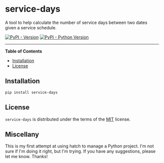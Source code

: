 
# service-days
A tool to help calculate the number of service days between two dates given a service schedule.


[![PyPI - Version](https://img.shields.io/pypi/v/service-days.svg)](https://pypi.org/project/service-days)
[![PyPI - Python Version](https://img.shields.io/pypi/pyversions/service-days.svg)](https://pypi.org/project/service-days)

-----
**Table of Contents**

- [Installation](#installation)
- [License](#license)

## Installation

```console
pip install service-days
```

## License

`service-days` is distributed under the terms of the [MIT](https://spdx.org/licenses/MIT.html) license.


## Miscellany

This is my first attempt at using hatch to manage a Python project. I'm not sure if I'm doing it right, but I'm trying. If you have any suggestions, please let me know. Thanks!
